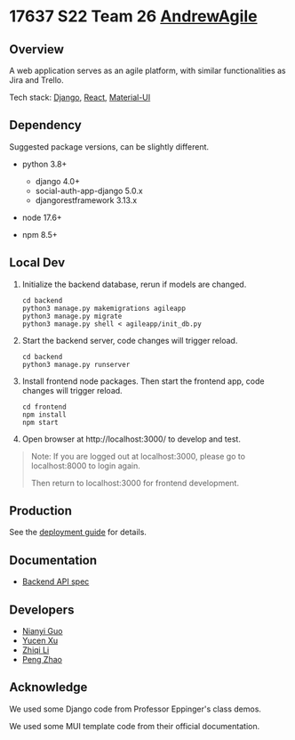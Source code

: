 # 17637 S22 Team 26 [AndrewAgile](https://www.andrewagile.com/)

## Overview

A web application serves as an agile platform, with similar functionalities as Jira and Trello.

Tech stack: [Django](https://www.djangoproject.com/), [React](https://reactjs.org/), [Material-UI](https://mui.com/)

## Dependency

Suggested package versions, can be slightly different.

+ python 3.8+
  + django 4.0+
  + social-auth-app-django 5.0.x
  + djangorestframework 3.13.x
  
+ node 17.6+
+ npm 8.5+

## Local Dev

1. Initialize the backend database, rerun if models are changed.

   ```shell
   cd backend
   python3 manage.py makemigrations agileapp
   python3 manage.py migrate
   python3 manage.py shell < agileapp/init_db.py
   ```

2. Start the backend server, code changes will trigger reload.

   ```shell
   cd backend
   python3 manage.py runserver
   ```

3. Install frontend node packages. Then start the frontend app, code changes will trigger reload.

   ```shell
   cd frontend
   npm install
   npm start
   ```

4. Open browser at http://localhost:3000/ to develop and test.

> Note: If you are logged out at localhost:3000, please go to localhost:8000 to login again.
>
> Then return to localhost:3000 for frontend development.


## Production

See the [deployment guide](deployment.md) for details.

## Documentation

+ [Backend API spec](backend/README.md)

## Developers

+ [Nianyi Guo](https://github.com/jujujulia123)
+ [Yucen Xu](https://github.com/YucenXu)
+ [Zhiqi Li](https://github.com/Angelica-Lee) 
+ [Peng Zhao](https://github.com/zp9763)

## Acknowledge

We used some Django code from Professor Eppinger's class demos.

We used some MUI template code from their official documentation.

